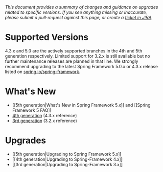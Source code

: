 _This document provides a summary of changes and guidance on upgrades related to specific versions. If you see anything missing or inaccurate, please submit a pull-request against this page, or create a [ticket in JIRA](https://jira.spring.io/browse/SPR)._

# Supported Versions

4.3.x and 5.0 are the actively supported branches in the 4th and 5th generation respectively. Limited support for 3.2.x is still available but no further maintenance releases are planned in that line. We strongly recommend upgrading to the latest Spring Framework 5.0.x or 4.3.x release listed on [spring.io/spring-framework](http://spring.io/spring-framework).

# What's New

- [[5th generation|What's New in Spring Framework 5.x]] and [[Spring Framework 5 FAQ]]
- [4th generation](https://docs.spring.io/spring/docs/4.3.x/spring-framework-reference/htmlsingle/#spring-whats-new) (4.3.x reference)
- [3rd generation](http://docs.spring.io/spring/docs/3.2.x/spring-framework-reference/htmlsingle/#spring-whats-new) (3.2.x reference)

# Upgrades

- [[5th generation|Upgrading to Spring Framework 5.x]]
- [[4th generation|Upgrading to Spring-Framework 4.x]]
- [[3rd generation|Upgrading to Spring-Framework 3.x]]

